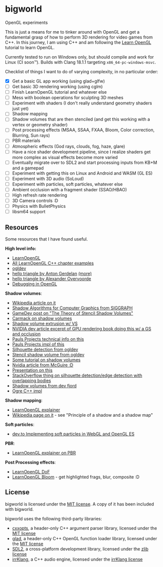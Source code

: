 # bigworld

OpenGL experiments

This is just a means for me to tinker around with OpenGL and get a fundamental grasp of how to perform 3D rendering for video games from C++. In this journey, I am using C++ and am following the [Learn OpenGL](https://learnopengl.com/) tutorial to learn OpenGL.

Currently tested to run on Windows only, but should compile and work for Linux (CI soon:tm:). Builds with Clang 18.1.1 targeting `x86_64-pc-windows-msvc`.

Checklist of things I want to do of varying complexity, in no particular order:

- [x] Get a basic GL app working (using glad+glfw)
- [ ] Get basic 3D rendering working (using cglm)
- [ ] Finish LearnOpenGL tutorial and whatever else
- [ ] Mess with boolean operations for sculpting 3D meshes
- [ ] Experiment with shaders (I don't really understand geometry shaders just yet)
- [ ] Shadow mapping
- [ ] Shadow volumes that are then stenciled (and get this working with a vertex or geometry shader)
- [ ] Post processing effects (MSAA, SSAA, FXAA, Bloom, Color correction, Blurring, Sun rays)
- [ ] PBR materials
- [ ] Atmospheric effects (God rays, clouds, fog, haze, glare)
- [ ] Have a nice shader development pipeline, since I realize shaders get more complex as visual effects become more varied
- [ ] Eventually migrate over to SDL2 and start processing inputs from KB+M and a gamepad
- [ ] Experiment with getting this on Linux and Android and WASM (GL ES)
- [ ] Experiment with 3D audio (SoLoud)
- [ ] Experiment with particles, soft particles, whatever else
- [ ] Ambient occlusion with a fragment shader (SSAO/HBAO)
- [ ] High refresh rate rendering
- [ ] 3D Camera controls :D
- [ ] Physics with BulletPhysics
- [ ] libsm64 support

## Resources

Some resources that I have found useful.

**High level info:**

- [LearnOpenGL](https://learnopengl.com)
- [All LearnOpenGL C++ chapter examples](https://github.com/JoeyDeVries/LearnOpenGL/tree/master)
- [ogldev](https://ogldev.org)
- [hello triangle by Anton Gerdelan](http://antongerdelan.net/opengl/hellotriangle.html) [(more)](http://antongerdelan.net/opengl/vertexbuffers.html)
- [hello triangle by Alexander Overvoorde](https://open.gl/drawing)
- [Debugging in OpenGL](https://learnopengl.com/In-Practice/Debugging)

**Shadow volumes**:

- [Wikipedia article on it](https://en.wikipedia.org/wiki/Shadow_volume)
- [Shadow Algorithms for Computer Graphics from SIGGRAPH](http://www.cs.rpi.edu/~cutler/classes/advancedgraphics/S13/papers/crow_shadows_77.pdf)
- [GameDev post on "The Theory of Stencil Shadow Volumes"](www.gamedev.net/page/resources/_/technical/graphics-programming-and-theory/the-theory-of-stencil-shadow-volumes-r1873)
- [Carmack on shadow volumes](https://web.archive.org/web/20090127020935/http://developer.nvidia.com/attach/6832)
- [Shadow volume extrusion w/ VS](http://developer.amd.com/wordpress/media/2012/10/ShaderX_ShadowExtrusion.pdf)
- [NVIDIA dev article excerpt of GPU rendering book doing this w/ a GS and occlusion](https://web.archive.org/web/20110516024500/http://developer.nvidia.com/node/168)
- [Pauls Projects technical info on this](https://www.paulsprojects.net/opengl/shadvol/technical.html)
- [Pauls Projects impl of this](https://www.paulsprojects.net/opengl/shadvol/shadvol.html)
- [Silhouette detection from ogldev](https://ogldev.org/www/tutorial39/tutorial39.html)
- [Stencil shadow volume from ogldev](https://ogldev.org/www/tutorial40/tutorial40.html)
- [Some tutorial on shadow volumes](http://nuclear.mutantstargoat.com/articles/volume_shadows_tutorial_nuclear.pdf)
- [Nvidia article from McGuire :D](https://developer.nvidia.com/gpugems/gpugems/part-ii-lighting-and-shadows/chapter-9-efficient-shadow-volume-rendering)
- [Presentation on this](https://web.cse.ohio-state.edu/~shen.94/781/Site/Slides_files/shadow.pdf)
- [StackOverflow thing on silhouette detection/edge detection with overlapping bodies](https://stackoverflow.com/questions/65010520/opengl-how-to-write-to-stencil-buffer-when-stencil-test-fails-and-depth-test-suc/65021525#65021525)
- [Shadow volumes from dev fjord](https://dev-fjord.blogspot.com/2012/03/jogl-part-3-shadow-volumes.html)
- [Ogre C++ impl](https://github.com/OGRECave/ogre/blob/master/OgreMain/src/OgreShadowCaster.cpp)

**Shadow mapping**:

- [LearnOpenGL explainer](https://learnopengl.com/Advanced-Lighting/Shadows/Shadow-Mapping)
- [Wikipedia page on it](https://en.wikipedia.org/wiki/Shadow_mapping) - see "Principle of a shadow and a shadow map"

**Soft particles**:

- [dev.to Implementing soft particles in WebGL and OpenGL ES](https://dev.to/keaukraine/implementing-soft-particles-in-webgl-and-opengl-es-3l6e)

**PBR**:

- [LearnOpenGL explainer on PBR](https://learnopengl.com/PBR/Theory)

**Post Processing effects**:

- [LearnOpenGL DoF](https://en.wikibooks.org/wiki/OpenGL_Programming/Depth_of_Field)
- [LearnOpenGL Bloom](https://learnopengl.com/Advanced-Lighting/Bloom) - get highlighted frags, blur, composite :D

## License

bigworld is licensed under the [MIT license](https://github.com/rjindael/bigworld/blob/trunk/LICENSE.md). A copy of it has been included with bigworld.

bigworld uses the following third-party libraries:

- [cxxopts](https://github.com/jarro2783/cxxopts), a header-only C++ argument parser library, licensed under the [MIT license](https://github.com/jarro2783/cxxopts/blob/master/LICENSE)
- [glad](https://github.com/Dav1dde/glad), a header-only C++ OpenGL function loader library, licensed under the [MIT license](https://github.com/Dav1dde/glad/blob/master/LICENSE)
- [SDL2](https://github.com/libsdl-org/SDL), a cross-platform development library, licensed under the [zlib license](https://github.com/libsdl-org/SDL/blob/main/COPYING.txt)
- [irrKlang](https://www.ambiera.com/irrklang/), a C++ audio engine, licensed under the [irrKlang license](https://www.ambiera.com/irrklang/license.html)